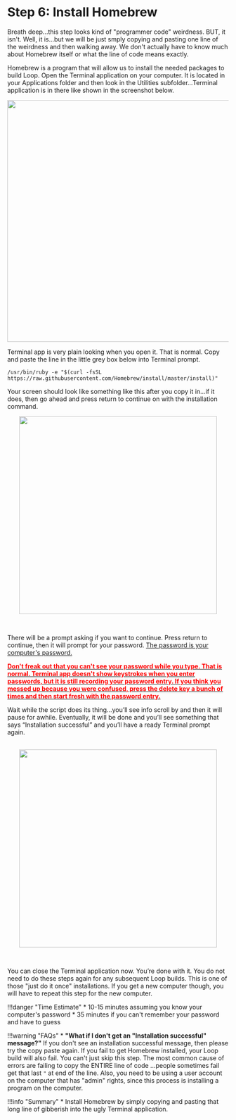 # Step 6: Install Homebrew

Breath deep...this step looks kind of "programmer code" weirdness. BUT, it isn't. Well, it is...but we will be just smply copying and pasting one line of the weirdness and then walking away. We don't actually have to know much about Homebrew itself or what the line of code means exactly.

Homebrew is a program that will allow us to install the needed packages to build Loop. Open the Terminal application on your computer. It is located in your Applications folder and then look in the Utilities subfolder...Terminal application is in there like shown in the screenshot below.

<p align="center">
<img src="https://loopkit.github.io/loopdocs/build/img/terminal.png" width="550">
</p>

Terminal app is very plain looking when you open it. That is normal. Copy and paste the line in the little grey box below into Terminal prompt. 

`/usr/bin/ruby -e "$(curl -fsSL https://raw.githubusercontent.com/Homebrew/install/master/install)"`

Your screen should look like something like this after you copy it in...if it does, then go ahead and press return to continue on with the installation command. 

<p align="center">
<img src="https://loopkit.github.io/loopdocs/build/img/homebrew-copy-line.png" width="450">
</p>
</br>

There will be a prompt asking if you want to continue.  Press return to continue, then it will prompt for your password.  <u>The password is your computer's password.</u>

**<u><font color = "red">Don't freak out that you can't see your password while you type. That is normal. Terminal app doesn't show keystrokes when you enter passwords, but it is still recording your password entry. If you think you messed up because you were confused, press the delete key a bunch of times and then start fresh with the password entry.</font></u>**  

Wait while the script does its thing...you’ll see info scroll by and then it will pause for awhile. Eventually, it will be done and you’ll see something that says “Installation successful” and you’ll have a ready Terminal prompt again.</br></br>

<p align="center">
<img src="https://loopkit.github.io/loopdocs/build/img/carthage.jpg" width="450">
</p>
</br>

You can close the Terminal application now. You’re done with it. You do not need to do these steps again for any subsequent Loop builds. This is one of those "just do it once" installations. If you get a new computer though, you will have to repeat this step for the new computer.

!!!danger "Time Estimate"
    * 10-15 minutes assuming you know your computer's password
    * 35 minutes if you can't remember your password and have to guess

!!!warning "FAQs"
    * **"What if I don't get an "Installation successful" message?"** If you don't see an installation successful message, then please try the copy paste again. If you fail to get Homebrew installed, your Loop build will also fail. You can't just skip this step. The most common cause of errors are failing to copy the ENTIRE line of code ...people sometimes fail get that last `"` at end of the line. Also, you need to be using a user account on the computer that has "admin" rights, since this process is installing a program on the computer.

!!!info "Summary"
    * Install Homebrew by simply copying and pasting that long line of gibberish into the ugly Terminal application.

